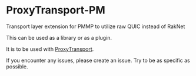 # ProxyTransport-PM
Transport layer extension for PMMP to utilize raw QUIC instead of RakNet

This can be used as a library or as a plugin.

It is to be used with [ProxyTransport](https://github.com/NetherGamesMC/ProxyTransport).

If you encounter any issues, please create an issue. Try to be as specific as possible.
